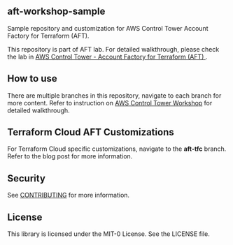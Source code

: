 ## aft-workshop-sample

Sample repository and customization for AWS Control Tower Account Factory for Terraform (AFT).

This repository is part of AFT lab. For detailed walkthrough, please check the lab in [AWS Control Tower - Account Factory for Terraform (AFT)
](https://catalog.workshops.aws/control-tower/en-US/customization/aft).

## How to use 

There are multiple branches in this repository, navigate to each branch for more content. Refer to instruction on [AWS Control Tower Workshop](https://catalog.workshops.aws/control-tower/en-US) for detailed walkthrough.

## Terraform Cloud AFT Customizations

For Terraform Cloud specific customizations, navigate to the **aft-tfc** branch. Refer to the blog post for more information. 

## Security

See [CONTRIBUTING](CONTRIBUTING.md#security-issue-notifications) for more information.

## License

This library is licensed under the MIT-0 License. See the LICENSE file.

